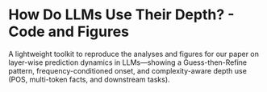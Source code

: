 # **How Do LLMs Use Their Depth? - Code and Figures**
A lightweight toolkit to reproduce the analyses and figures for our paper on layer-wise prediction dynamics in LLMs—showing a Guess-then-Refine pattern, frequency-conditioned onset, and complexity-aware depth use (POS, multi-token facts, and downstream tasks). 

